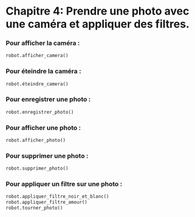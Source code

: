 # Chapitre 4: Prendre une photo avec une caméra et appliquer des filtres.

### Pour afficher la caméra :

```python
robot.afficher_camera()
```

### Pour éteindre la caméra :

```python
robot.éteindre_camera()
```

### Pour enregistrer une photo :

```python
robot.enregistrer_photo()
```

### Pour afficher une photo :

```python
robot.afficher_photo()
```

### Pour supprimer une photo :

```python
robot.supprimer_photo()
```

### Pour appliquer un filtre sur une photo :

```python
robot.appliquer_filtre_noir_et_blanc()
robot.appliquer_filtre_amour()
robot.tourner_photo()
```
